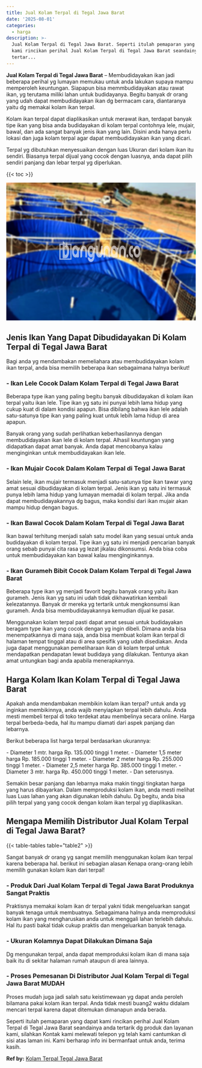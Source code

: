 ```yaml
---
title: Jual Kolam Terpal di Tegal Jawa Barat
date: '2025-08-01'
categories:
  - harga
description: >-
  Jual Kolam Terpal di Tegal Jawa Barat. Seperti itulah pemaparan yang dapat
  kami rincikan perihal Jual Kolam Terpal di Tegal Jawa Barat seandainya anda
  tertar...
---
```


**Jual Kolam Terpal di Tegal Jawa Barat** – Membudidayakan ikan jadi beberapa perihal yg lumayan memukau untuk anda lakukan supaya mampu memperoleh keuntungan. Siapapun bisa memmbudidayakan atau rawat ikan, yg terutama miliki lahan untuk budidayanya. Begitu banyak dr orang yang udah dapat membudidayakan ikan dg bermacam cara, diantaranya yaitu dg memakai kolam ikan terpal.

Kolam ikan terpal dapat diaplikasikan untuk merawat ikan, terdapat banyak tipe ikan yang bisa anda budidayakan di kolam terpal contohnya lele, mujair, bawal, dan ada sangat banyak jenis ikan yang lain. Disini anda hanya perlu lokasi dan juga kolam terpal agar dapat membudidayakan ikan yang dicari.

Terpal yg dibutuhkan menyesuaikan dengan luas Ukuran dari kolam ikan itu sendiri. Biasanya terpal dijual yang cocok dengan luasnya, anda dapat pilih sendiri panjang dan lebar terpal yg diperlukan.

{{< toc >}}

![Jual Kolam Terpal di Tegal Jawa Barat](/images/jual-kolam-terpal-02.png)

## Jenis Ikan Yang Dapat Dibudidayakan Di Kolam Terpal di Tegal Jawa Barat

Bagi anda yg mendambakan memeliahara atau membudidayakan kolam ikan terpal, anda bisa memilih beberapa ikan sebagaimana halnya berikut!

### \- Ikan Lele Cocok Dalam Kolam Terpal di Tegal Jawa Barat

Beberapa type ikan yang paling begitu banyak dibudidayakan di kolam ikan terpal yaitu ikan lele. Tipe ikan yg satu ini punyai lebih lama hidup yang cukup kuat di dalam kondisi apapun. Bisa dibilang bahwa ikan lele adalah satu-satunya tipe ikan yang paling kuat untuk lebih lama hidup di area apapun.

Banyak orang yang sudah perlihatkan keberhasilannya dengan membudidayakan ikan lele di kolam terpal. Alhasil keuntungan yang didapatkan dapat amat banyak. Anda dapat mencobanya kalau menginginkan untuk membudidayakan ikan lele.

### \- Ikan Mujair Cocok Dalam Kolam Terpal di Tegal Jawa Barat

Selain lele, ikan mujair termasuk menjadi satu-satunya tipe ikan tawar yang amat sesuai dibudidayakan di kolam terpal. Jenis ikan yg satu ini termasuk punya lebih lama hidup yang lumayan memadai di kolam terpal. Jika anda dapat membudidayakannya dg bagus, maka kondisi dari ikan mujair akan mampu hidup dengan bagus.

### \- Ikan Bawal Cocok Dalam Kolam Terpal di Tegal Jawa Barat

Ikan bawal terhitung menjadi salah satu model ikan yang sesuai untuk anda budidayakan di kolam terpal. Tipe ikan yg satu ini menjadi pencarian banyak orang sebab punyai cita rasa yg lezat jikalau dikonsumsi. Anda bisa coba untuk membudidayakan kan bawal kalau menginginkannya.

### \- Ikan Gurameh Bibit Cocok Dalam Kolam Terpal di Tegal Jawa Barat

Beberapa type ikan yg menjadi favorit begitu banyak orang yaitu ikan gurameh. Jenis ikan yg satu ini udah tidak dikhawatirkan kembali kelezatannya. Banyak dr mereka yg tertarik untuk mengkonsumsi ikan gurameh. Anda bisa membudidayakannya kemudian dijual ke pasar.

Menggunakan kolam terpal pasti dapat amat sesuai untuk budidayakan beragam type ikan yang cocok dengan yg ingin dibeli. Dimana anda bisa menempatkannya di mana saja, anda bisa membuat kolam ikan terpal di halaman tempat tinggal atau di area spesifik yang udah disediakan. Anda juga dapat menggunakan pemeliharaan ikan di kolam terpal untuk mendapatkan pendapatan lewat budidaya yang dilakukan. Tentunya akan amat untungkan bagi anda apabila menerapkannya.

## Harga Kolam Ikan Kolam Terpal di Tegal Jawa Barat

Apakah anda mendambakan membikin kolam ikan terpal? untuk anda yg inginkan membikinnya, anda wajib menyiapkan terpal lebih dahulu. Anda mesti membeli terpal di toko terdekat atau membelinya secara online. Harga terpal berbeda-beda, hal itu mampu diamati dari aspek panjang dan lebarnya.

Berikut beberapa list harga terpal berdasarkan ukurannya:

\- Diameter 1 mtr. harga Rp. 135.000 tinggi 1 meter. - Diameter 1,5 meter harga Rp. 185.000 tinggi 1 meter. - Diameter 2 meter harga Rp. 255.000 tinggi 1 meter. - Diameter 2,5 meter harga Rp. 385.000 tinggi 1 meter. - Diameter 3 mtr. harga Rp. 450.000 tinggi 1 meter. - Dan seterusnya.

Semakin besar panjang dan lebarnya maka makin tinggi tingkatan harga yang harus dibayarkan. Dalam memproduksi kolam ikan, anda mesti melihat luas Luas lahan yang akan digunakan lebih dahulu. Dg begitu, anda bisa pilih terpal yang yang cocok dengan kolam ikan terpal yg diaplikasikan.

## Mengapa Memilih Distributor Jual Kolam Terpal di Tegal Jawa Barat?

{{< table-tables table="table2" >}}

Sangat banyak dr orang yg sangat memilih menggunakan kolam ikan terpal karena beberapa hal. berikut ini sebagian alasan Kenapa orang-orang lebih memilih gunakan kolam ikan dari terpal!

### \- Produk Dari Jual Kolam Terpal di Tegal Jawa Barat Produknya Sangat Praktis

Praktisnya memakai kolam ikan dr terpal yakni tidak mengeluarkan sangat banyak tenaga untuk membuatnya. Sebagaimana halnya anda memproduksi kolam ikan yang mengharuskan anda untuk menggali lahan terlebih dahulu. Hal itu pasti bakal tidak cukup praktis dan mengeluarkan banyak tenaga.

### \- Ukuran Kolamnya Dapat Dilakukan Dimana Saja

Dg mengunakan terpal, anda dapat memproduksi kolam ikan di mana saja baik itu di sekitar halaman rumah ataupun di area lainnya.

### \- Proses Pemesanan Di Distributor Jual Kolam Terpal di Tegal Jawa Barat MUDAH

Proses mudah juga jadi salah satu keistimewaan yg dapat anda peroleh bilamana pakai kolam ikan terpal. Anda tidak mesti buang2 waktu didalam mencari terpal karena dapat ditemukan dimanapun anda berada.

Seperti itulah pemaparan yang dapat kami rincikan perihal Jual Kolam Terpal di Tegal Jawa Barat seandainya anda tertarik dg produk dan layanan kami, silahkan Kontak kami melewati telepon yg telah kami cantumkan di sisi atas laman ini. Kami berharap info ini bermanfaat untuk anda, terima kasih.

**Ref by:** [Kolam Terpal Tegal Jawa Barat](https://id.wikipedia.org/wiki/Kolam)
